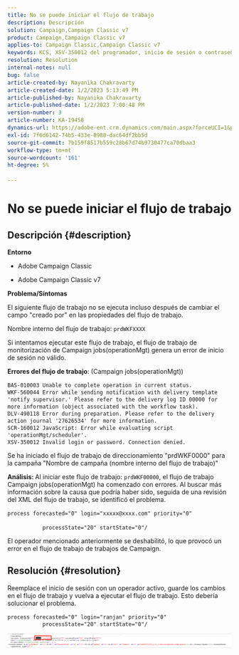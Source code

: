 ```yaml
---
title: No se puede iniciar el flujo de trabajo
description: Descripción
solution: Campaign,Campaign Classic v7
product: Campaign,Campaign Classic v7
applies-to: Campaign Classic,Campaign Classic v7
keywords: KCS, XSV-350012 del programador, inicio de sesión o contraseña no válidos. Conexión denegada.
resolution: Resolution
internal-notes: null
bug: false
article-created-by: Nayanika Chakravarty
article-created-date: 1/2/2023 5:13:49 PM
article-published-by: Nayanika Chakravarty
article-published-date: 1/2/2023 7:00:48 PM
version-number: 3
article-number: KA-19458
dynamics-url: https://adobe-ent.crm.dynamics.com/main.aspx?forceUCI=1&pagetype=entityrecord&etn=knowledgearticle&id=596d01cc-c08a-ed11-81ac-6045bd006c82
exl-id: 7f6d6142-74b5-433e-8988-dac64df2bb5d
source-git-commit: 7b159f8517b559c28b67d74b9730477ca70dbaa3
workflow-type: tm+mt
source-wordcount: '161'
ht-degree: 5%

---
```


# No se puede iniciar el flujo de trabajo

## Descripción {#description}


<b>Entorno</b>

- Adobe Campaign Classic

- Adobe Campaign Classic v7

<b>Problema/Síntomas</b>

El siguiente flujo de trabajo no se ejecuta incluso después de cambiar el campo &quot;creado por&quot; en las propiedades del flujo de trabajo.

Nombre interno del flujo de trabajo: ``prdWKFXXXX``

Si intentamos ejecutar este flujo de trabajo, el flujo de trabajo de monitorización de Campaign jobs(operationMgt) genera un error de inicio de sesión no válido.

<b>Errores del flujo de trabajo</b>: (Campaign jobs(operationMgt))




```
BAS-010003 Unable to complete operation in current status.
WKF-560044 Error while sending notification with delivery template 'notify supervisor.' Please refer to the delivery log ID 00000 for more information (object associated with the workflow task).
DLV-490118 Error during preparation. Please refer to the delivery action journal '27626534' for more information.
SCR-160012 JavaScript: Error while evaluating script 'operationMgt/scheduler'.
XSV-350012 Invalid login or password. Connection denied.
```




Se ha iniciado el flujo de trabajo de direccionamiento &quot;prdWKF0000&quot; para la campaña &quot;Nombre de campaña (nombre interno del flujo de trabajo)&quot;

<b>Análisis: </b>
Al iniciar este flujo de trabajo: `prdWKF00000`, el flujo de trabajo Campaign jobs(operationMgt) ha comenzado con errores. Al buscar más información sobre la causa que podría haber sido, seguida de una revisión del XML del flujo de trabajo, se identificó el problema.




```
process forecasted="0" login="xxxxx@xxxx.com" priority="0"

           processState="20" startState="0"/
```




El operador mencionado anteriormente se deshabilitó, lo que provocó un error en el flujo de trabajo de trabajos de Campaign.


## Resolución {#resolution}


Reemplace el inicio de sesión con un operador activo, guarde los cambios en el flujo de trabajo y vuelva a ejecutar el flujo de trabajo. Esto debería solucionar el problema.




```
process forecasted="0" login="ranjan" priority="0"
           processState="20" startState="0"/
```






![](assets/852729f9-68d0-ec11-a7b5-0022480a8e40.png)
